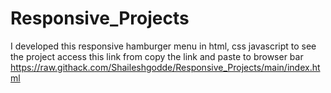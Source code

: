 # Responsive_Projects
I developed this responsive hamburger menu in html, css javascript
to see the project access this link from copy the link and paste to browser bar
https://raw.githack.com/Shaileshgodde/Responsive_Projects/main/index.html

